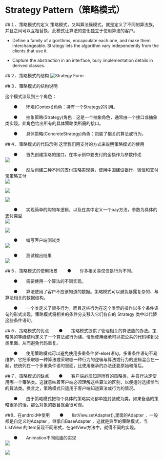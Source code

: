 # Strategy Pattern（策略模式）

##１、策略模式的定义
策略模式，又叫算法簇模式，就是定义了不同的算法族，并且之间可以互相替换，此模式让算法的变化独立于使用算法的客户。  

* Define a family of algorithms, encapsulate each one, and make them interchangeable. Strategy lets the algorithm vary independently from the clients that use it.  

* Capture the abstraction in an interface, bury implementation details in derived classes.

##２、策略模式的结构
![Strategy Form](https://github.com/vikingden8/DesignPatterns-Java/blob/master/images/strategy/strategy_form.png)

##３、策略模式的结构说明

这个模式涉及到三个角色：

　　●　　环境(Context)角色：持有一个Strategy的引用。

　　●　　抽象策略(Strategy)角色：这是一个抽象角色，通常由一个接口或抽象类实现。此角色给出所有的具体策略类所需的接口。

　　●　　具体策略(ConcreteStrategy)角色：包装了相关的算法或行为。

##４、策略模式的代码示例
   这里我们用支付的方式来说明策略模式的使用  
   
　　●　　首先创建策略的接口，在本示例中要支付的金额作为参数传递  
   ![](https://github.com/vikingden8/DesignPatterns-Java/blob/master/images/strategy/pay_01.png)
   
　　●　　然后创建三种不同的支付策略实现类，使用中国建设银行、微信和支付宝策略支付  
   ![](https://github.com/vikingden8/DesignPatterns-Java/blob/master/images/strategy/pay_02.png)  
   
   ![](https://github.com/vikingden8/DesignPatterns-Java/blob/master/images/strategy/pay_03.png)  
   
   ![](https://github.com/vikingden8/DesignPatterns-Java/blob/master/images/strategy/pay_04.png)
   
　　●　　实现简单的购物车逻辑，以及在其中定义一个pay方法，参数为具体的支付类型  
   ![](https://github.com/vikingden8/DesignPatterns-Java/blob/master/images/strategy/pay_05.png)  
   
   ![](https://github.com/vikingden8/DesignPatterns-Java/blob/master/images/strategy/pay_06.png)
  
　　●　　编写客户端测试类  
    ![](https://github.com/vikingden8/DesignPatterns-Java/blob/master/images/strategy/pay_07.png)
    
　　●　　测试输出结果  
    ![](https://github.com/vikingden8/DesignPatterns-Java/blob/master/images/strategy/pay_08.png)
    
##５、策略模式的使用场景
　　●　　许多相关类仅仅是行为不同。  

　　●　　需要使用一个算法的不同实现。  

　　●　　算法使用了客户不应该知道的数据。策略模式可以避免暴露复杂的、与算法相关的数据结构。  

　　●　　一个类定义了很多行为，而且这些行为在这个类里的操作以多个条件语句的形式出现。策略模式将相关的条件分支移入它们各自的 Strategy 类中以代替这些条件语句。

##６、策略模式的优点
　　●　　策略模式提供了管理相关的算法族的办法。策略类的等级结构定义了一个算法或行为族。恰当使用继承可以把公共的代码移到父类里面，从而避免代码重复。

　　●　　使用策略模式可以避免使用多重条件(if-else)语句。多重条件语句不易维护，它把采取哪一种算法或采取哪一种行为的逻辑与算法或行为的逻辑混合在一起，统统列在一个多重条件语句里面，比使用继承的办法还要原始和落后。

##７、策略模式的缺点
　　●　　客户端必须知道所有的策略类，并自行决定使用哪一个策略类。这就意味着客户端必须理解这些算法的区别，以便适时选择恰当的算法类。换言之，策略模式只适用于客户端知道算法或行为的情况。

　　●　　由于策略模式把每个具体的策略实现都单独封装成为类，如果备选的策略很多的话，那么对象的数目就会很可观。  

##8、在android中使用
　　●　　listView.setAdapter(),里面的Adapter ，一般都是自定义的Adapter ，继承自BaseAdapter ，这就是典型的策略模式，当ListView 的Item呈现不同形式，在getView方法中，就得不同的实现。  

　　●　　Animation不同动画的实现  
![](https://github.com/vikingden8/DesignPatterns-Java/blob/master/images/strategy/animation_01.png)  

![](https://github.com/vikingden8/DesignPatterns-Java/blob/master/images/strategy/animation_02.png)
